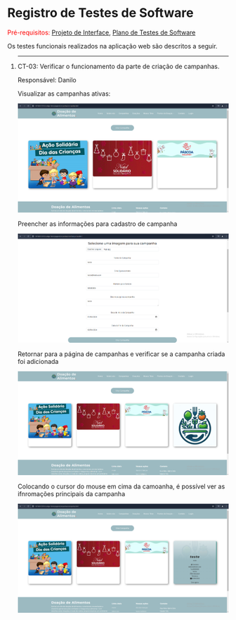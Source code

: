 # Registro de Testes de Software

<span style="color:red">Pré-requisitos: <a href="3-Projeto de Interface.md"> Projeto de Interface</a></span>, <a href="8-Plano de Testes de Software.md"> Plano de Testes de Software</a>

Os testes funcionais realizados na aplicação web são descritos a seguir.

<ol>
  <hr>
  <li> CT-03: Verificar o funcionamento da parte de criação de campanhas.

  Responsável: Danilo

 <p>Visualizar as campanhas ativas:</p>
<img src="img/campanha-1.png">

 <p>Preencher as informações para cadastro de campanha</p>
 <img src="img/campanha-2.png">

 <p>Retornar para a página de campanhas e verificar se a campanha criada foi adicionada</p>
 <img src="img/campanha-3.png">

 <p>Colocando o cursor do mouse em cima da camoanha, é possível ver as ifnromações principais da campanha</p>
 <img src="img/campanha-4.png">
 </hr>




</li>

</ol>
